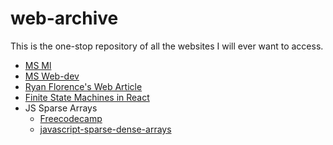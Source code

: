 # web-archive
This is the one-stop repository of all the websites I will ever want to access.

- [MS Ml](https://microsoft.github.io/ML-For-Beginners/#/)
- [MS Web-dev](https://microsoft.github.io/Web-Dev-For-Beginners/#/?id=lessons)
- [Ryan Florence's Web Article](https://ryanflorence.dev/p/everything-i-know-about-client-side-routing)
- [Finite State Machines in React](www.youtube.com)
- JS Sparse Arrays
  - [Freecodecamp](https://www.freecodecamp.org/news/sparse-and-dense-arrays-in-javascript/)
  - [javascript-sparse-dense-arrays](https://dmitripavlutin.com/javascript-sparse-dense-arrays/)
